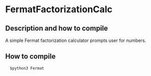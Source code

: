 # FermatFactorizationCalc
### <h2> Description and how to compile
A simple Fermat factorization calculator prompts user for numbers.
### <h2> How to compile

      $python3 Fermat
    
